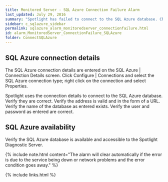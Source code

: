 ```yaml
---
title: ﻿Monitored Server - SQL Azure Connection Failure Alarm
last_updated: July 29, 2016
summary: "Spotlight has failed to connect to the SQL Azure database. Check the SQL Azure connection details and SQL Azure availability."
sidebar: c_sqlazure_sidebar
permalink: sqlazure_alarm_monitoredserver_connectionfailure.html
id: alarm_MonitoredServer_ConnectionFailure_SQLAzure
folder: ConnectSQLAzure
---
```



## SQL Azure connection details

The SQL Azure connection details are entered on the SQL Azure \| Connection Details screen. Click Configure \| Connections and select the SQL Azure connection type; right click on the connection and select Properties.

Spotlight uses the connection details to connect to the SQL Azure database. Verify they are correct. Verify the address is valid and in the form of a URL. Verify the name of the database as entered exists. Verify the user and password as entered are correct.

## SQL Azure availability

Verify the SQL Azure database is available and accessible to the Spotlight Diagnostic Server.

{% include note.html content="The alarm will clear automatically if the error is due to the service being down or network problems and the error condition goes away." %}


{% include links.html %}
